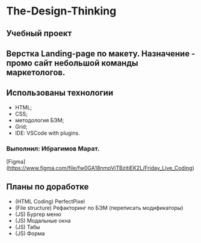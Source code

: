 # The-Design-Thinking
## Учебный проект
## Верстка Landing-page по макету. Назначение - промо сайт небольшой команды маркетологов.
## Использованы технологии
- HTML;
- CSS;
- методология БЭМ;
- Grid;
- IDE: VSCode with plugins.
### Выполнил: Ибрагимов Марат.


[Figma] (https://www.figma.com/file/fw0GA18nmpVjTBzjtiEK2L/Friday_Live_Coding)

## Планы по доработке
- (HTML Coding) PerfectPixel
- (File structure) Рефакторинг по БЭМ (переписать модификаторы)
- (JS) Бургер меню
- (JS) Модальные окна
- (JS) Табы
- (JS) Форма



